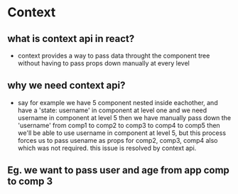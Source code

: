 # Context

## what is context api in react?

- context provides a way to pass data throught the component tree without having to pass props down manually at every level

## why we need context api?

- say for example we have 5 component nested inside eachother, and have a 'state: username' in component at level one and we need username in component at level 5 then we have manually pass down the 'username' from comp1 to comp2 to comp3 to comp4 to comp5 then we'll be able to use username in component at level 5, but this process forces us to pass usename as props for comp2, comp3, comp4 also which was not required. this issue is resolved by context api.

## Eg. we want to pass user and age from app comp to comp 3
